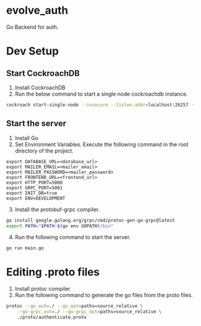# evolve_auth
Go Backend for auth.

# Dev Setup

## Start CockroachDB

1. Install CockroachDB
2. Run the below command to start a single node cockroachdb instance.
```sh
cockroach start-single-node --insecure --listen-addr=localhost:26257 --http-addr=localhost:8080
```

## Start the server

1. Install Go
2. Set Environment Variables. Execute the following command in the root directory of the project.
```.env
export DATABASE_URL=<database_url>
export MAILER_EMAIL=<mailer_email>
export MAILER_PASSWORD=<mailer_password>
export FRONTEND_URL=<frontend_url>
export HTTP_PORT=5000
export GRPC_PORT=5001
export INIT_DB=true
export ENV=DEVELOPMENT
```
3. Install the protobuf-grpc compiler.
```sh
go install google.golang.org/grpc/cmd/protoc-gen-go-grpc@latest
export PATH="$PATH:$(go env GOPATH)/bin"
```
4. Run the following command to start the server.
```sh
go run main.go
```

# Editing .proto files

1. Install protoc compiler
2. Run the following command to generate the go files from the proto files.
```sh
protoc --go_out=./ --go_opt=paths=source_relative \
    --go-grpc_out=./ --go-grpc_opt=paths=source_relative \
    ./proto/authenticate.proto
```
